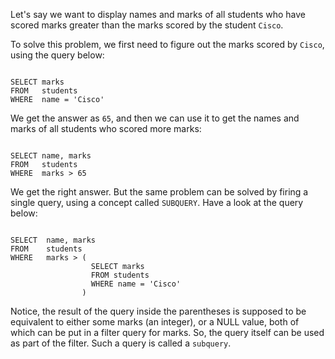 Let's say we want to display names and marks of all students who have scored marks greater than the marks scored by the student `Cisco`.

To solve this problem, we first need to figure out the marks scored by `Cisco`, using the query below:

<codeblock language="sql" dbName="students2-v3.db" type="lesson">
<code>
SELECT marks
FROM   students
WHERE  name = 'Cisco'
</code>
</codeblock>

We get the answer as `65`, and then we can use it to get the names and marks of all students who scored more marks:

<codeblock language="sql" dbName="students2-v3.db" type="lesson">
<code>
SELECT name, marks
FROM   students
WHERE  marks > 65
</code>
</codeblock>

We get the right answer. But the same problem can be solved by firing a single query, using a concept called `SUBQUERY`. Have a look at the query below:

<codeblock language="sql" dbName="students2-v3.db" type="lesson">
<code>
SELECT  name, marks
FROM    students
WHERE   marks > (
                  SELECT marks
                  FROM students
                  WHERE name = 'Cisco'
                )
</code>
</codeblock>

Notice, the result of the query inside the parentheses is supposed to be equivalent to either some marks (an integer), or a NULL value, both of which can be put in a filter query for marks. So, the query itself can be used as part of the filter. Such a query is called a `subquery`.